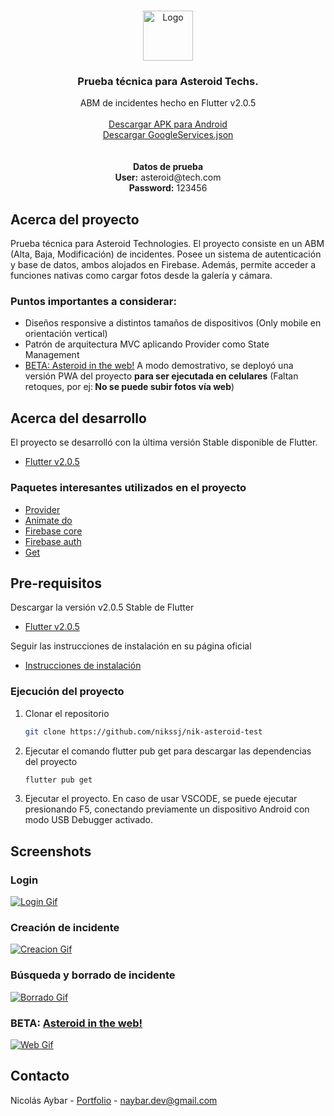 
<!-- PROJECT LOGO -->
<br />
<p align="center">
  <a href="https://nikssj.dev">
    <img src="images/logo.png" alt="Logo" width="80" height="80">
  </a>

  <h3 align="center">Prueba técnica para Asteroid Techs.</h3>

  <p align="center">
    ABM de incidentes hecho en Flutter v2.0.5
    <br /> <br />
    <a href="https://drive.google.com/file/d/1CLJGZWWncEbqneFVZy0plYqOIRQLoTf1/view?usp=sharing">Descargar APK para Android</a>
    <br />
    <a href="https://drive.google.com/file/d/1agSN5i1AZ-JPXQ5i420YoXjYWwSidvih/view?usp=sharing">Descargar GoogleServices.json</a>
    <br />
     <br />
      <br />
  <b>Datos de prueba </b>
      <br />
      <b>User:</b> asteroid@tech.com
       <br />
       <b>Password:</b> 123456
        <br />
  </p>
</p>



<!-- ABOUT THE PROJECT -->
## Acerca del proyecto


Prueba técnica para Asteroid Technologies. El proyecto consiste en un ABM (Alta, Baja, Modificación) de incidentes. Posee un sistema de autenticación y base de datos, ambos alojados en Firebase. Además, permite acceder a funciones nativas como cargar fotos desde la galería y cámara.  


### Puntos importantes a considerar:
* Diseños responsive a distintos tamaños de dispositivos (Only mobile en orientación vertical)
* Patrón de arquitectura MVC aplicando Provider como State Management
* [BETA: Asteroid in the web!](https://nik-asteroid-test.web.app) A modo demostrativo, se deployó una versión PWA del proyecto <b>para ser ejecutada en celulares</b> (Faltan retoques, por ej:<b> No se puede subir fotos vía web</b>)


## Acerca del desarrollo

El proyecto se desarrolló con la última versión Stable disponible de Flutter.

* [Flutter v2.0.5](https://storage.googleapis.com/flutter_infra/releases/stable/windows/flutter_windows_2.0.5-stable.zip)


<!-- ACKNOWLEDGEMENTS -->
### Paquetes interesantes utilizados en el proyecto
* [Provider](https://pub.dev/packages/provider)
* [Animate do](https://pub.dev/packages/animate_do)
* [Firebase core](https://pub.dev/packages/firebase_core)
* [Firebase auth](https://pub.dev/packages/firebase_auth)
* [Get](https://pub.dev/packages/get)



<!-- GETTING STARTED -->

## Pre-requisitos

Descargar la versión v2.0.5 Stable de Flutter

* [Flutter v2.0.5](https://storage.googleapis.com/flutter_infra/releases/stable/windows/flutter_windows_2.0.5-stable.zip)

Seguir las instrucciones de instalación en su página oficial

* [Instrucciones de instalación](https://flutter.dev/docs/get-started/install)


### Ejecución del proyecto


1. Clonar el repositorio
   ```sh
   git clone https://github.com/nikssj/nik-asteroid-test
   ```
2. Ejecutar el comando flutter pub get para descargar las dependencias del proyecto
   ```sh
   flutter pub get
   ```
3. Ejecutar el proyecto. En caso de usar VSCODE, se puede ejecutar presionando F5, conectando previamente un dispositivo Android con modo USB Debugger activado.



<!-- Screenshots -->
## Screenshots


### Login
[![Login Gif][gif-login]](https://nikssj.dev)

### Creación de incidente
[![Creacion Gif][gif-creacion]](https://nikssj.dev)

### Búsqueda y borrado de incidente
[![Borrado Gif][gif-borrado]](https://nikssj.dev)

### BETA: [Asteroid in the web!](https://nik-asteroid-test.web.app)
[![Web Gif][gif-web]](https://nik-asteroid-test.web.app)


<!-- CONTACT -->
## Contacto

Nicolás Aybar - [Portfolio](https://nikssj.dev) - naybar.dev@gmail.com



<!-- MARKDOWN LINKS & IMAGES -->
[linkedin-url]: https://linkedin.com/in/nikssj
[gif-login]: images/gif/login_gif.gif
[gif-creacion]: images/gif/creacion_gif.gif
[gif-borrado]: images/gif/borrado_gif.gif
[gif-web]: images/gif/web_gif.gif

